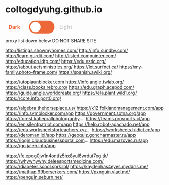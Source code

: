 # coltogdyuhg.github.io
<div>
  <label class="toggle-button">
  	<input type="checkbox" class="toggle-checkbox">
    <span class="slider"></span>
    <span class="label label-dark">Dark</span>
    <span class="label label-light">Light</span>
  </label>
</div>

<style>
/* The switch - the box around the circle */
.toggle-button {
    position: relative;
    display: flex;
    width: 200px;
    height: 40px;
    margin: 10px;
    align-items: center;
    justify-content: space-around;
    flex-wrap: nowrap;
    flex-direction: row;
}

.toggle-checkbox {
  display: none;
}

.slider {
  position: absolute;
  top: 0;
  left: 65px;
  width: 80px;
  height: 40px;
  background-color: #ec6838;
  border-radius: 40px;
  transition: background-color 0.2s, transform 0.2s;
}

.slider:before {
  content: "";
  position: absolute;
  top: 4px;
  left: 4px;
  width: 32px;
  height: 32px;
  background-color: white;
  border-radius: 50%;
  transition: transform 0.2s;
}

/* When the checkbox is checked, change the background color and move the circle to the right */
.toggle-checkbox:checked + .slider {
  background-color: #ccc;
  transform: translateX(0px);

}

.toggle-checkbox:checked + .slider:before {
  transform: translateX(40px);

}

/* Label styles */
.label {
  position: absolute;
  top: 50%;
  transform: translateY(-50%);
  font-size: 16px;
  font-weight: bold;
  color: #ccc;
  transition: color 0.2s;
  text-align: center;
}

.label-light {
  color: #ccc;
 	right: 0px;
}

.label-dark {
  left: 0px;
  color: #ec6838;
}

.toggle-checkbox:checked + .label-light {
  color: #ccc;
}

.toggle-checkbox:checked + .label-dark {
  color: #fff;
  background-color: #ccc;
}

</style>










proxy list down below      DO NOT SHARE SITE






 http://listings.showmyhomes.com/
http://info.sundby.com/
http://learn.gurdit.com/
http://listed.compuinter.com/
http://education.ldtp.com/
https://edu.estic.org/
https://about.actsministries.org/
https://lxt.surfnet.ca/
https://my-family.photo-frame.com/
https://spanish.awiki.org/

https://utopiaunblocker.com
https://info.angle.twlab.org/
https://class.books.rebro.org/
https://edu.graph.acepod.com/
https://guide.angle.worldcreate.org/
https://ela.plant.wild1.org/
https://core.info.port0.org/

https://algebra.thehorseplace.us/
https://k12.folklandmanagement.com/app
https://info.svmblocker.com/app
https://government.sotna.org/app
https://forest.katieprallphotography....
https://teams.prosports.cl/app
https://en.silentpatriot.com/app
https://help.robot-agachado.net/app
https://edu.worksheetsforteachers.xyz...
https://worksheets.hidict.cn/app
https://derpman.lol/app
https://geoquiz.goncharmaster.ru/app
https://login.cloudbusinessportal.com...
https://edu.mazovec.ru/app
https://go.jaleh.info/app


https://fe.epqg0jw1n4ontfz5hx8yul6wrdut7xg.tk/
https://whywhywhy.deleesportsmedicine.com/  
https://diabetesiscool.sprk.lol/ 
https://kaydenhas4eyes.myddns.me/ 
https://mathup.99berserkers.com/ 
https://pxnguin.vlad.md/  
https://penguin.seburn.net/ 
